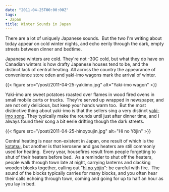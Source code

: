 ```yaml
---
date: "2011-04-25T00:00:00Z"
tags:
- Japan
title: Winter Sounds in Japan
---
```


There are a lot of uniquely Japanese sounds.  But the two I'm writing
about today appear on cold winter nights, and echo eerily through the
dark, empty streets between dinner and bedtime.<!--more-->

Japanese winters are cold. They're not -30C cold, but what they do have on
Canadian winters is how drafty Japanese houses tend to be, and the distinct
lack of central heating. All across the country the appearance of convenience
store oden and yaki-imo wagons mark the arrival of winter.

{{< figure src="/post/2011-04-25-yakiimo.jpg" alt="Yaki-imo wagon" >}}

Yaki-imo are sweet potatoes roasted over flames in wood fired ovens in small
mobile carts or trucks.  They're served up wrapped in newspaper, and are not
only delicious, but keep your hands warm too.  But the most distinctive thing
about yaki-imo is that the sellers sing a very distinct [yaki-imo
song][yt_yakiimo]. They typically make the rounds until just after dinner time,
and I always found their song a bit eerie drifting though the dark streets.

{{< figure src="/post/2011-04-25-hinoyoujin.jpg" alt="Hi no Yōjin" >}}

Central heating is near non-existent in Japan, one result of which is the
[kotatsu][wiki_kotatsu], but another is that kerosene and gas heaters are still
commonly used for heating.  Every year, housefires result from people
forgetting to shut of their heaters before bed.  As a reminder to shut off the
heaters, people walk through town late at night, carrying lanterns and clacking
wooden blocks together, calling out "[hi no yōjin][yt_hinoyoujinn]": be careful
with fire.  The sound of the blocks typically carries for many blocks, and you
often hear their calls echoing through town, coming and going for up to half an
hour as you lay in bed.

[wiki_kotatsu]: http://en.wikipedia.org/wiki/Kotatsu
[yt_yakiimo]: https://www.youtube.com/watch?v=4P9yctE9_hQ
[yt_hinoyoujinn]: https://www.youtube.com/watch?v=UFqRIKoVckA#t=20s
